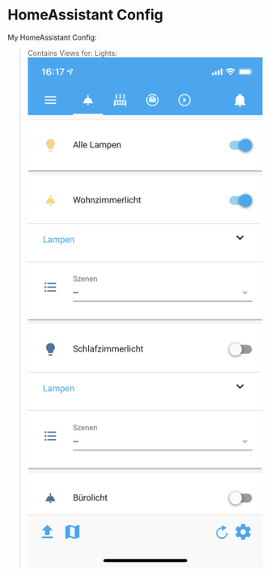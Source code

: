 # HomeAssistant Config

My HomeAssistant Config:
> Contains Views for:
> Lights: ![lights](https://github.com/deluxestyle/Home-AssistantConfig/blob/master/docs/screenshots/IMG_20190120_161741.PNG)
